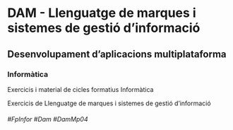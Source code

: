 # DAM - Llenguatge de marques i sistemes de gestió d’informació
## Desenvolupament d’aplicacions multiplataforma
### Informàtica

Exercicis i material de cicles formatius Informàtica

Exercicis de Llenguatge de marques i sistemes de gestió d’informació

###### #FpInfor #Dam #DamMp04
